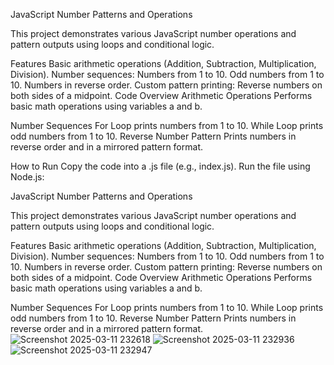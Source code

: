 JavaScript Number Patterns and Operations

This project demonstrates various JavaScript number operations and pattern outputs using loops and conditional logic.

Features Basic arithmetic operations (Addition, Subtraction, Multiplication, Division). Number sequences: Numbers from 1 to 10. Odd numbers from 1 to 10. Numbers in reverse order. Custom pattern printing: Reverse numbers on both sides of a midpoint. Code Overview Arithmetic Operations Performs basic math operations using variables a and b.

Number Sequences For Loop prints numbers from 1 to 10. While Loop prints odd numbers from 1 to 10. Reverse Number Pattern Prints numbers in reverse order and in a mirrored pattern format.

How to Run Copy the code into a .js file (e.g., index.js). Run the file using Node.js:

JavaScript Number Patterns and Operations

This project demonstrates various JavaScript number operations and pattern outputs using loops and conditional logic.

Features Basic arithmetic operations (Addition, Subtraction, Multiplication, Division). Number sequences: Numbers from 1 to 10. Odd numbers from 1 to 10. Numbers in reverse order. Custom pattern printing: Reverse numbers on both sides of a midpoint. Code Overview Arithmetic Operations Performs basic math operations using variables a and b.

Number Sequences For Loop prints numbers from 1 to 10. While Loop prints odd numbers from 1 to 10. Reverse Number Pattern Prints numbers in reverse order and in a mirrored pattern format.![Screenshot 2025-03-11 232618](https://github.com/user-attachments/assets/387c584b-21ee-4543-b9d4-a719c97af414)
![Screenshot 2025-03-11 232936](https://github.com/user-attachments/assets/b3899be2-e6f7-48f5-9f78-507cf4bb42b1)
![Screenshot 2025-03-11 232947](https://github.com/user-attachments/assets/82739621-b91e-4448-87db-6da8c6e76b8f)

